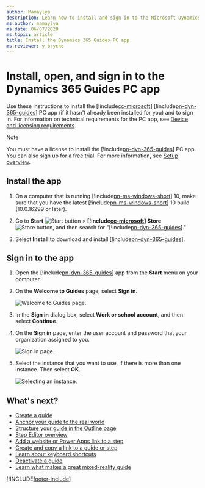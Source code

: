 ```yaml
---
author: Mamaylya
description: Learn how to install and sign in to the Microsoft Dynamics 365 Guides PC app so you can start creating a guide.
ms.author: mamaylya
ms.date: 06/07/2020
ms.topic: article
title: Install the Dynamics 365 Guides PC app
ms.reviewer: v-brycho
---
```


# Install, open, and sign in to the Dynamics 365 Guides PC app

Use these instructions to install the [!include[cc-microsoft](../includes/cc-microsoft.md)] [!include[pn-dyn-365-guides](../includes/pn-dyn-365-guides.md)] PC app (if it hasn't already been installed for you) and to sign in. For information on technical requirements for the PC app, see [Device and licensing requirements](requirements.md).

> [!NOTE]
> You must have a license to install the [!include[pn-dyn-365-guides](../includes/pn-dyn-365-guides.md)] PC app. You can also sign up for a free trial. For more information, see [Setup overview](setup.md).

## Install the app

1. On a computer that is running [!include[pn-ms-windows-short](../includes/pn-ms-windows-short.md)] 10, make sure that you have the latest [!include[pn-ms-windows-short](../includes/pn-ms-windows-short.md)] 10 build (10.0.16299 or later).

2. Go to **Start** ![Start button](media/windows-button.png "Start button") \> **[!include[cc-microsoft](../includes/cc-microsoft.md)] Store** ![Store button](media/store-button.png "Store button"), and then search for "[!include[pn-dyn-365-guides](../includes/pn-dyn-365-guides.md)]."

3. Select **Install** to download and install [!include[pn-dyn-365-guides](../includes/pn-dyn-365-guides.md)].

## Sign in to the app

1. Open the [!include[pn-dyn-365-guides](../includes/pn-dyn-365-guides.md)] app from the **Start** menu on your computer.

2. On the **Welcome to Guides** page, select **Sign in**.

    ![Welcome to Guides page.](media/welcome.PNG "Welcome to Guides page")

3. In the **Sign in** dialog box, select **Work or school account**, and then select **Continue**.

4. On the **Sign in** page, enter the user account and password that your organization assigned to you.

    ![Sign in page.](media/sign-in-pc.PNG "Sign in page")

5. Select the instance that you want to use, if there is more than one instance. Then select **OK**.

    ![Selecting an instance.](media/choose-instance-pc.PNG "Selecting an instance")

## What's next?

- [Create a guide](create-guide.md)
- [Anchor your guide to the real world](anchor.md)
- [Structure your guide in the Outline page](structure-guide.md)
- [Step Editor overview](pc-app-step-editor-overview.md)
- [Add a website or Power Apps link to a step](pc-app-website-powerapps-link.md)
- [Create and copy a link to a guide or step](pc-app-copy-link-guide-step.md)
- [Learn about keyboard shortcuts](keyboard-shortcuts-pc-app.md)
- [Deactivate a guide](pc-app-deactivate-guide.md)
- [Learn what makes a great mixed-reality guide](great-guide.md)



[!INCLUDE[footer-include](../includes/footer-banner.md)]
